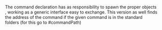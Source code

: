 The command declaration has as responsibility to spawn the proper objects , working as a generic interface easy to exchange. 
This version as well finds the address of the command if the given command is in the standard folders (for this go to #commandPath)